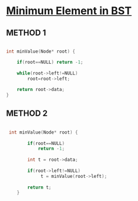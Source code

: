 <h1><a href="" target="blank">Minimum Element in BST</a></h1>

## METHOD 1

```cpp

int minValue(Node* root) {

    if(root==NULL) return -1;
    
    while(root->left!=NULL)
        root=root->left;
        
    return root->data;
}

```

## METHOD 2

```cpp

 int minValue(Node* root) {
      
        if(root==NULL)
            return -1;
        
        int t = root->data;
        
        if(root->left!=NULL)
             t = minValue(root->left);
            
        return t;
    }
    
```